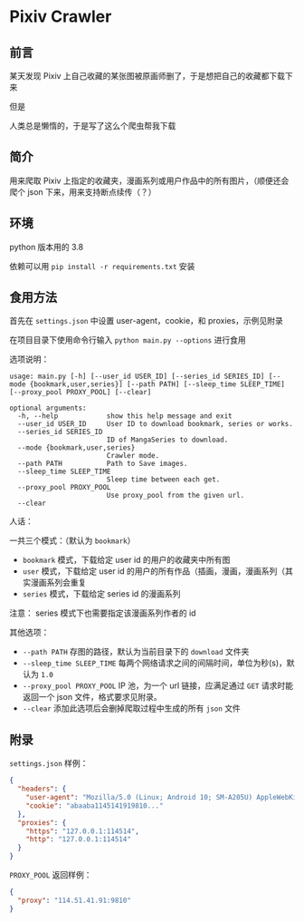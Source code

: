 # Pixiv Crawler

## 前言

某天发现 Pixiv 上自己收藏的某张图被原画师删了，于是想把自己的收藏都下载下来

但是

人类总是懒惰的，于是写了这么个爬虫帮我下载

## 简介

用来爬取 Pixiv 上指定的收藏夹，漫画系列或用户作品中的所有图片，（顺便还会爬个 json 下来，用来支持断点续传（？）

## 环境

python 版本用的 3.8

依赖可以用 `pip install -r requirements.txt` 安装

## 食用方法

首先在 `settings.json` 中设置 user-agent，cookie，和 proxies，示例见附录

在项目目录下使用命令行输入 `python main.py --options` 进行食用

选项说明：
```
usage: main.py [-h] [--user_id USER_ID] [--series_id SERIES_ID] [--mode {bookmark,user,series}] [--path PATH] [--sleep_time SLEEP_TIME] [--proxy_pool PROXY_POOL] [--clear]

optional arguments:
  -h, --help            show this help message and exit
  --user_id USER_ID     User ID to download bookmark, series or works.
  --series_id SERIES_ID
                        ID of MangaSeries to download.
  --mode {bookmark,user,series}
                        Crawler mode.
  --path PATH           Path to Save images.
  --sleep_time SLEEP_TIME
                        Sleep time between each get.
  --proxy_pool PROXY_POOL
                        Use proxy_pool from the given url.
  --clear
```

人话：

一共三个模式：（默认为 `bookmark`）

+ `bookmark` 模式，下载给定 user id 的用户的收藏夹中所有图
+ `user` 模式，下载给定 user id 的用户的所有作品（插画，漫画，漫画系列（其实漫画系列会重复
+ `series` 模式，下载给定 series id 的漫画系列

注意： series 模式下也需要指定该漫画系列作者的 id

其他选项：

+ `--path PATH` 存图的路径，默认为当前目录下的 `download` 文件夹
+ `--sleep_time SLEEP_TIME` 每两个网络请求之间的间隔时间，单位为秒(s)，默认为 `1.0`
+ `--proxy_pool PROXY_POOL` IP 池，为一个 url 链接，应满足通过 `GET` 请求时能返回一个 json 文件，格式要求见附录。
+ `--clear` 添加此选项后会删掉爬取过程中生成的所有 `json` 文件

## 附录

`settings.json` 样例：

```json
{
  "headers": {
    "user-agent": "Mozilla/5.0 (Linux; Android 10; SM-A205U) AppleWebKit/537.36 (KHTML, like Gecko) Chrome/104.0.5112.69 Mobile Safari/537.36.",
    "cookie": "abaaba1145141919810..."
  },
  "proxies": {
    "https": "127.0.0.1:114514",
    "http": "127.0.0.1:114514"
  }
}
```

`PROXY_POOL` 返回样例：

```json
{
  "proxy": "114.51.41.91:9810"
}
```